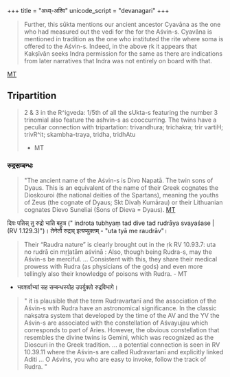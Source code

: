+++
title = "अध्य्-अश्वि"
unicode_script = "devanagari"
+++

> Further, this sūkta mentions our ancient ancestor Cyavāna as the one who had measured out the vedi for the for the Aśvin-s. Cyavāna is mentioned in tradition as the one who instituted the rite where soma is offered to the Aśvin-s. Indeed, in the above ṛk it appears that Kakṣīvān seeks Indra permission for the same as there are indications from later narratives that Indra was not entirely on board with that.
>
[MT](https://manasataramgini.wordpress.com/2020/01/12/the-asvin-s-and-rudra/)

## Tripartition

> 2 & 3 in the R^igveda: 1/5th of all the sUkta-s featuring the number 3 trinomial also feature the ashvin-s as cooccurring. The twins have a peculiar connection with tripartation: trivandhura; trichakra; trir vartiH; trivR^it; skambha-traya, tridha, tridhAtu
> - MT

### रुद्रसम्बन्धः
> "The ancient name of the Aśvin-s is Divo Napatā. The twin sons of Dyaus. This is an equivalent of the name of their Greek cognates the Dioskouroi (the national deities of the Spartans), meaning the youths of Zeus (the cognate of Dyaus; Skt Divaḥ Kumārau) or their Lithuanian cognates Dievo Suneliai (Sons of Dieva = Dyaus).
>  [MT](https://manasataramgini.wordpress.com/2020/01/12/the-asvin-s-and-rudra/)

दिवः पतिस् तु रुद्रो भाति बहुत्र (" indrota tubhyaṃ tad dive tad rudrāya svayaśase | (RV 1.129.3)")। तेनेतौ रुद्राव् इत्यप्युक्तम् - "uta tyā me raudrāv"।

> Their “Raudra nature” is clearly brought out in the ṛk RV 10.93.7: uta no rudrā cin mṛḻatām aśvinā : Also, though being Rudra-s, may the Aśvin-s be merciful. ... Consistent with this, they share their medical prowess with Rudra (as physicians of the gods) and even more tellingly also their knowledge of poisons with Rudra. - MT

- भवशर्वाभ्यां सह सम्बन्धस्योह उपर्युक्तो रुद्रविभागे।

> " it is plausible that the term Rudravartanī and the association of the Aśvin-s with Rudra have an astronomical significance. In the classic nakṣatra system that developed by the time of the AV and the YV the Aśvin-s are associated with the constellation of Aśvayujau which corresponds to part of Aries. However, the obvious constellation that resembles the divine twins is Gemini, which was recognized as the Dioscuri in the Greek tradition. ... a potential connection is seen in RV 10.39.11 where the Aśvin-s are called Rudravartanī and explicitly linked Aditi ... O Aśvins, you who are easy to invoke, follow the track of Rudra. "

